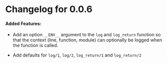 # Changelog for 0.0.6

#### Added Features:

- Add an option `__ENV__` argument to the `log` and `log_return` function so that 
  the context (line, function, module) can optionally be logged when the function is called.
  
- Add defaults for `log/1`, `log/2`, `log_return/1` and `log_return/2`

